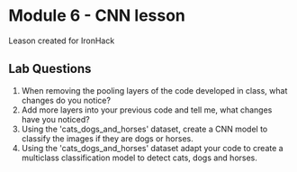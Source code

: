 # Module 6 - CNN lesson
Leason created for IronHack


## Lab Questions
1. When removing the pooling layers of the code developed in class, what changes do you notice?
2. Add more layers into your previous code and tell me, what changes have you noticed?
3. Using the 'cats_dogs_and_horses' dataset, create a CNN model to classify the images if they are dogs or horses.
4. Using the 'cats_dogs_and_horses' dataset adapt your code to create a multiclass classification model to detect cats, dogs and horses.


